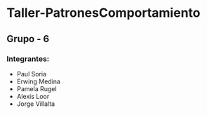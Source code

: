 # Taller-PatronesComportamiento
## Grupo - 6
### Integrantes:
- Paul Soria
- Erwing Medina
- Pamela Rugel
- Alexis Loor
- Jorge Villalta
